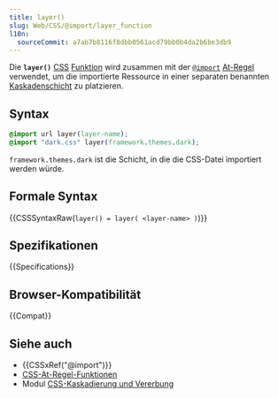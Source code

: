 ```yaml
---
title: layer()
slug: Web/CSS/@import/layer_function
l10n:
  sourceCommit: a7ab7b8116f8dbb0561acd79bb0b4da2b6be3db9
---
```


Die **`layer()`** [CSS](/de/docs/Web/CSS) [Funktion](/de/docs/Web/CSS/CSS_values_and_units/CSS_value_functions) wird zusammen mit der [`@import`](/de/docs/Web/CSS/@import) [At-Regel](/de/docs/Web/CSS/CSS_syntax/At-rule) verwendet, um die importierte Ressource in einer separaten benannten [Kaskadenschicht](/de/docs/Web/CSS/@layer) zu platzieren.

## Syntax

```css
@import url layer(layer-name);
@import "dark.css" layer(framework.themes.dark);
```

`framework.themes.dark` ist die Schicht, in die die CSS-Datei importiert werden würde.

## Formale Syntax

{{CSSSyntaxRaw(`layer() = layer( <layer-name> )`)}}

## Spezifikationen

{{Specifications}}

## Browser-Kompatibilität

{{Compat}}

## Siehe auch

- {{CSSxRef("@import")}}
- [CSS-At-Regel-Funktionen](/de/docs/Web/CSS/CSS_syntax/At-rule_functions)
- Modul [CSS-Kaskadierung und Vererbung](/de/docs/Web/CSS/CSS_cascade)
